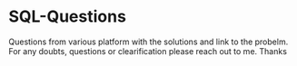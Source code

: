 # SQL-Questions
Questions from various platform with the solutions and link to the probelm. For any doubts, questions or clearification please reach out to me. Thanks 
